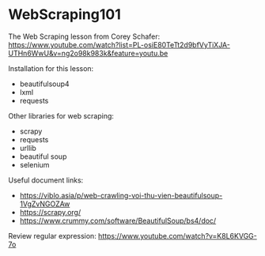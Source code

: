 # WebScraping101

The Web Scraping lesson from Corey Schafer:
https://www.youtube.com/watch?list=PL-osiE80TeTt2d9bfVyTiXJA-UTHn6WwU&v=ng2o98k983k&feature=youtu.be


Installation for this lesson:
  - beautifulsoup4
  - lxml
  - requests


Other libraries for web scraping:
  - scrapy
  - requests
  - urllib
  - beautiful soup
  - selenium


Useful document links:
  - https://viblo.asia/p/web-crawling-voi-thu-vien-beautifulsoup-1VgZvNGOZAw
  - https://scrapy.org/
  - https://www.crummy.com/software/BeautifulSoup/bs4/doc/
 

Review regular expression:
https://www.youtube.com/watch?v=K8L6KVGG-7o
